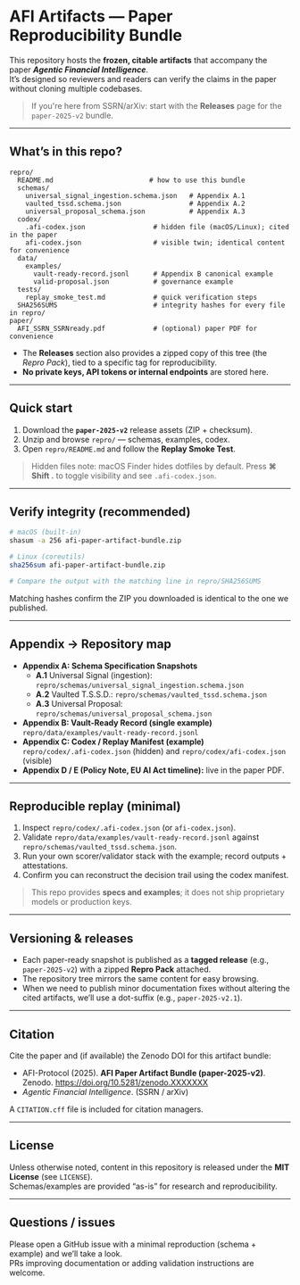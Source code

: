 # AFI Artifacts — Paper Reproducibility Bundle

This repository hosts the **frozen, citable artifacts** that accompany the paper **_Agentic Financial Intelligence_**.  
It’s designed so reviewers and readers can verify the claims in the paper without cloning multiple codebases.

> If you're here from SSRN/arXiv: start with the **Releases** page for the `paper-2025-v2` bundle.

---

## What’s in this repo?

```
repro/
  README.md                        # how to use this bundle
  schemas/
    universal_signal_ingestion.schema.json   # Appendix A.1
    vaulted_tssd.schema.json                 # Appendix A.2
    universal_proposal_schema.json           # Appendix A.3
  codex/
    .afi-codex.json                 # hidden file (macOS/Linux); cited in the paper
    afi-codex.json                  # visible twin; identical content for convenience
  data/
    examples/
      vault-ready-record.jsonl      # Appendix B canonical example
      valid-proposal.json           # governance example
  tests/
    replay_smoke_test.md            # quick verification steps
  SHA256SUMS                        # integrity hashes for every file in repro/
paper/
  AFI_SSRN_SSRNready.pdf            # (optional) paper PDF for convenience
```

- The **Releases** section also provides a zipped copy of this tree (the *Repro Pack*), tied to a specific tag for reproducibility.
- **No private keys, API tokens or internal endpoints** are stored here.

---

## Quick start

1. Download the **`paper-2025-v2`** release assets (ZIP + checksum).
2. Unzip and browse `repro/` — schemas, examples, codex.
3. Open `repro/README.md` and follow the **Replay Smoke Test**.

> Hidden files note: macOS Finder hides dotfiles by default. Press **⌘ Shift .** to toggle visibility and see `.afi-codex.json`.

---

## Verify integrity (recommended)

```bash
# macOS (built-in)
shasum -a 256 afi-paper-artifact-bundle.zip

# Linux (coreutils)
sha256sum afi-paper-artifact-bundle.zip

# Compare the output with the matching line in repro/SHA256SUMS
```

Matching hashes confirm the ZIP you downloaded is identical to the one we published.

---

## Appendix → Repository map

- **Appendix A: Schema Specification Snapshots**
  - **A.1** Universal Signal (ingestion): `repro/schemas/universal_signal_ingestion.schema.json`
  - **A.2** Vaulted T.S.S.D.: `repro/schemas/vaulted_tssd.schema.json`
  - **A.3** Universal Proposal: `repro/schemas/universal_proposal_schema.json`
- **Appendix B: Vault-Ready Record (single example)**  
  `repro/data/examples/vault-ready-record.jsonl`
- **Appendix C: Codex / Replay Manifest (example)**  
  `repro/codex/.afi-codex.json` (hidden) and `repro/codex/afi-codex.json` (visible)
- **Appendix D / E (Policy Note, EU AI Act timeline):** live in the paper PDF.

---

## Reproducible replay (minimal)

1. Inspect `repro/codex/.afi-codex.json` (or `afi-codex.json`).  
2. Validate `repro/data/examples/vault-ready-record.jsonl` against `repro/schemas/vaulted_tssd.schema.json`.  
3. Run your own scorer/validator stack with the example; record outputs + attestations.  
4. Confirm you can reconstruct the decision trail using the codex manifest.

> This repo provides **specs and examples**; it does not ship proprietary models or production keys.

---

## Versioning & releases

- Each paper-ready snapshot is published as a **tagged release** (e.g., `paper-2025-v2`) with a zipped **Repro Pack** attached.
- The repository tree mirrors the same content for easy browsing.
- When we need to publish minor documentation fixes without altering the cited artifacts, we’ll use a dot-suffix (e.g., `paper-2025-v2.1`).

---

## Citation

Cite the paper and (if available) the Zenodo DOI for this artifact bundle:

- AFI-Protocol (2025). **AFI Paper Artifact Bundle (paper-2025-v2)**. Zenodo. https://doi.org/10.5281/zenodo.XXXXXXX  
- _Agentic Financial Intelligence_. (SSRN / arXiv)

A `CITATION.cff` file is included for citation managers.

---

## License

Unless otherwise noted, content in this repository is released under the **MIT License** (see `LICENSE`).  
Schemas/examples are provided “as-is” for research and reproducibility.

---

## Questions / issues

Please open a GitHub issue with a minimal reproduction (schema + example) and we’ll take a look.  
PRs improving documentation or adding validation instructions are welcome.
